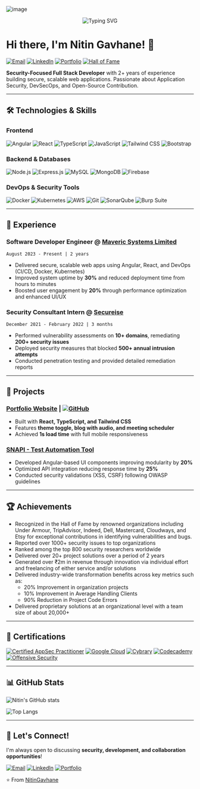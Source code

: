![image](https://github.com/NitinGavhane/NitinGavhane/assets/51412436/62054987-3bcf-4213-bf60-e82d2d26acab)

<p align="center">
  <img src="https://readme-typing-svg.demolab.com?font=Fira+Code&weight=600&size=22&duration=4000&pause=1000&color=38BCBA&center=true&vCenter=true&width=435&lines=Angular+%7C+React+%7C+Node.js;OWASP+%7C+DevSecOps+%7C+Security;Hall+of+Fame+Security+Researcher" alt="Typing SVG" />
</p>

# Hi there, I'm Nitin Gavhane! 👋

[![Email](https://img.shields.io/badge/Email-nitin.gavhane.dev@gmail.com-D14836?style=flat&logo=gmail&logoColor=white)](mailto:nitin.gavhane.dev@gmail.com)
[![LinkedIn](https://img.shields.io/badge/LinkedIn-Nitin_Gavhane-0077B5?style=flat&logo=linkedin&logoColor=white)](https://linkedin.com/in/nitinsgavhane)
[![Portfolio](https://img.shields.io/badge/🌐-Portfolio-1DA1F2?style=flat)](https://nitingavhane.dev)
[![Hall of Fame](https://img.shields.io/badge/🏆-Hall_of_Fame-FFD700?style=flat)]()

**Security-Focused Full Stack Developer** with 2+ years of experience building secure, scalable web applications. Passionate about Application Security, DevSecOps, and Open-Source Contribution.

---

## 🛠️ Technologies & Skills

### **Frontend**
![Angular](https://img.shields.io/badge/Angular-DD0031?style=flat&logo=angular&logoColor=white)
![React](https://img.shields.io/badge/React-20232A?style=flat&logo=react&logoColor=61DAFB)
![TypeScript](https://img.shields.io/badge/TypeScript-007ACC?style=flat&logo=typescript&logoColor=white)
![JavaScript](https://img.shields.io/badge/JavaScript-F7DF1E?style=flat&logo=javascript&logoColor=black)
![Tailwind CSS](https://img.shields.io/badge/Tailwind_CSS-38B2AC?style=flat&logo=tailwind-css&logoColor=white)
![Bootstrap](https://img.shields.io/badge/Bootstrap-563D7C?style=flat&logo=bootstrap&logoColor=white)

### **Backend & Databases**
![Node.js](https://img.shields.io/badge/Node.js-339933?style=flat&logo=nodedotjs&logoColor=white)
![Express.js](https://img.shields.io/badge/Express.js-000000?style=flat&logo=express&logoColor=white)
![MySQL](https://img.shields.io/badge/MySQL-4479A1?style=flat&logo=mysql&logoColor=white)
![MongoDB](https://img.shields.io/badge/MongoDB-47A248?style=flat&logo=mongodb&logoColor=white)
![Firebase](https://img.shields.io/badge/Firebase-FFCA28?style=flat&logo=firebase&logoColor=black)

### **DevOps & Security Tools**
![Docker](https://img.shields.io/badge/Docker-2496ED?style=flat&logo=docker&logoColor=white)
![Kubernetes](https://img.shields.io/badge/Kubernetes-326CE5?style=flat&logo=kubernetes&logoColor=white)
![AWS](https://img.shields.io/badge/AWS-232F3E?style=flat&logo=amazon-aws&logoColor=white)
![Git](https://img.shields.io/badge/Git-F05032?style=flat&logo=git&logoColor=white)
![SonarQube](https://img.shields.io/badge/SonarQube-4E9BCD?style=flat&logo=sonarqube&logoColor=white)
![Burp Suite](https://img.shields.io/badge/Burp_Suite-FF6633?style=flat)

---

## 💼 Experience

### **Software Developer Engineer** @ [Maveric Systems Limited](https://www.maveric-systems.com/)
`August 2023 - Present | 2 years`
- Delivered secure, scalable web apps using Angular, React, and DevOps (CI/CD, Docker, Kubernetes)
- Improved system uptime by **30%** and reduced deployment time from hours to minutes
- Boosted user engagement by **20%** through performance optimization and enhanced UI/UX

### **Security Consultant Intern** @ [Secureise](https://secureise.in/)
`December 2021 - February 2022 | 3 months`
- Performed vulnerability assessments on **10+ domains**, remediating **200+ security issues**
- Deployed security measures that blocked **500+ annual intrusion attempts**
- Conducted penetration testing and provided detailed remediation reports

---

## 🚀 Projects

### [Portfolio Website](https://nitingavhane.dev) | [![GitHub](https://img.shields.io/badge/GitHub-View_Code-181717?style=flat&logo=github)](https://github.com/NitinGavhane/portfolio)
- Built with **React, TypeScript, and Tailwind CSS**
- Features **theme toggle, blog with audio, and meeting scheduler**
- Achieved **1s load time** with full mobile responsiveness

### [SNAPI - Test Automation Tool](https://github.com/NitinGavhane/snapi) 
- Developed Angular-based UI components improving modularity by **20%**
- Optimized API integration reducing response time by **25%**
- Conducted security validations (XSS, CSRF) following OWASP guidelines

---

## 🏆 Achievements
  - Recognized in the Hall of Fame by renowned organizations including Under Armour, TripAdvisor, Indeed, Dell, Mastercard, Cloudways, and Etsy for exceptional contributions in identifying vulnerabilities and bugs.
- Reported over 1000+ security issues to top organizations
- Ranked among the top 800 security researchers worldwide
- Delivered over 20+ project solutions over a period of 2 years
- Generated over ₹2m in revenue through innovation via individual effort and freelancing of either service and/or solutions
- Delivered industry-wide transformation benefits across key metrics such as:
    - 20% Improvement in organization projects
    - 10% Improvement in Average Handling Clients
    - 90% Reduction in Project Code Errors
- Delivered proprietary solutions at an organizational level with a team size of about 20,000+
---

## 📜 Certifications

[![Certified AppSec Practitioner](https://img.shields.io/badge/CAP-Certified_AppSec_Practitioner-1B72B8?style=flat)](https://raw.githubusercontent.com/NitinGavhane/certifications/main/NitinGavhane-CertifiedAppSecPractitioner(CAP).pdf)
[![Google Cloud](https://img.shields.io/badge/Google-Cloud_Operations_Suite-4285F4?style=flat&logo=google-cloud&logoColor=white)](https://www.credly.com/badges/6b90142c-1925-4b73-975a-66c8f03c34bf/public_url)
[![Cybrary](https://img.shields.io/badge/Cybrary-Certified_CyberSecurity-FF6C37?style=flat)](https://app.cybrary.it/courses/api/certificate/CC-d8c0e600-f02b-4203-8a06-7549c7ce2a79/view)
[![Codecademy](https://img.shields.io/badge/Codecademy-Network_Security-1F4056?style=flat&logo=codecademy&logoColor=white)](https://www.codecademy.com/users/NitinGavhane/achievements)
[![Offensive Security](https://img.shields.io/badge/Hackersera-Offensive_AndroHunter-8B0000?style=flat)](https://raw.githubusercontent.com/NitinGavhane/certifications/main/Offensive)

---

## 📊 GitHub Stats

![Nitin's GitHub stats](https://github-readme-stats.vercel.app/api?username=NitinGavhane&show_icons=true&theme=radical)

![Top Langs](https://github-readme-stats.vercel.app/api/top-langs/?username=NitinGavhane&layout=compact&theme=radical)

---

## 🤝 Let's Connect!

I'm always open to discussing **security, development, and collaboration opportunities**!

[![Email](https://img.shields.io/badge/📧-Email_Me-D14836?style=for-the-badge&logo=gmail&logoColor=white)](mailto:nitin.gavhane.dev@gmail.com)
[![LinkedIn](https://img.shields.io/badge/🔗-Connect_on_LinkedIn-0077B5?style=for-the-badge&logo=linkedin&logoColor=white)](https://linkedin.com/in/nitinsgavhane)
[![Portfolio](https://img.shields.io/badge/🌐-Visit_My_Portfolio-1DA1F2?style=for-the-badge)](https://nitingavhane.dev)

⭐️ From [NitinGavhane](https://github.com/NitinGavhane)


